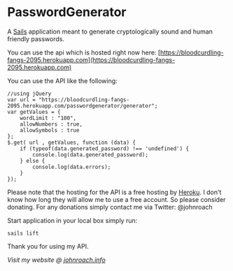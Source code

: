 # PasswordGenerator

A [Sails](http://sailsjs.org) application meant to generate cryptologically sound and human friendly passwords.

You can use the api which is hosted right now here: [https://bloodcurdling-fangs-2095.herokuapp.com](https://bloodcurdling-fangs-2095.herokuapp.com)

You can use the API like the following:

    //using jQuery
    var url = "https://bloodcurdling-fangs-2095.herokuapp.com/passwordgenerator/generator";
    var getValues = {
        wordLimit : "100",
        allowNumbers : true,
        allowSymbols : true
    };
    $.get( url , getValues, function (data) {
        if (typeof(data.generated_password) !== 'undefined') {
            console.log(data.generated_password);
        } else {
            console.log(data.errors);
        }
    });


Please note that the hosting for the API is a free hosting by [Heroku](http://heroku.com). I don't know how long they will allow me to use a free account. So please consider donating. For any donations simply contact me via Twitter: @johnroach

Start application in your local box simply run:

    sails lift

Thank you for using my API.

_Visit my website @ [johnroach.info](http://johnroach.info)_
